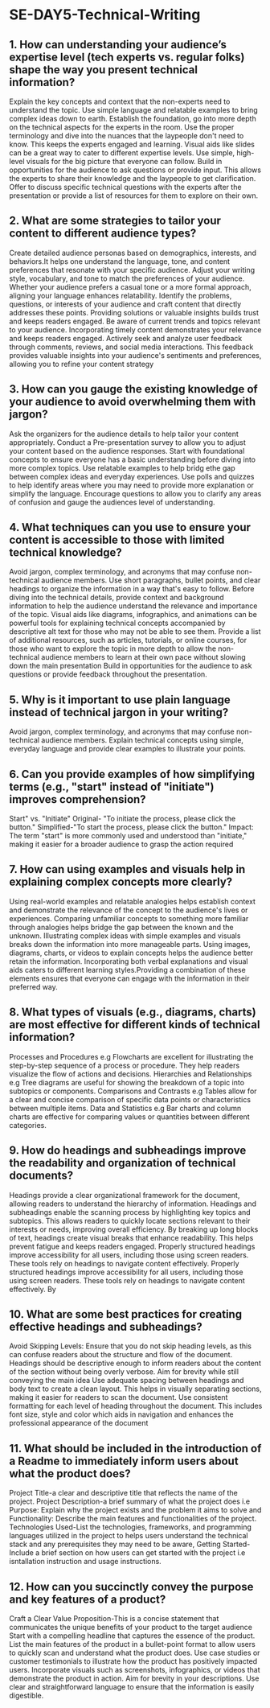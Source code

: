 # SE-DAY5-Technical-Writing
## 1. How can understanding your audience’s expertise level (tech experts vs. regular folks) shape the way you present technical information?
Explain the key concepts and context that the non-experts need to understand the topic. Use simple language and relatable examples to bring complex ideas down to earth.
Establish the foundation, go into more depth on the technical aspects for the experts in the room. Use the proper terminology and dive into the nuances that the laypeople don't need to know. This keeps the experts engaged and learning.
Visual aids like slides can be a great way to cater to different expertise levels. Use simple, high-level visuals for the big picture that everyone can follow. 
Build in opportunities for the audience to ask questions or provide input. This allows the experts to share their knowledge and the laypeople to get clarification.
Offer to discuss specific technical questions with the experts after the presentation or provide a list of resources for them to explore on their own. 

## 2. What are some strategies to tailor your content to different audience types?
Create detailed audience personas based on demographics, interests, and behaviors.It helps one understand the language, tone, and content preferences that resonate with your specific audience.
Adjust your writing style, vocabulary, and tone to match the preferences of your audience. Whether your audience prefers a casual tone or a more formal approach, aligning your language enhances relatability.
Identify the problems, questions, or interests of your audience and craft content that directly addresses these points. Providing solutions or valuable insights builds trust and keeps readers engaged.
Be aware of current trends and topics relevant to your audience. Incorporating timely content demonstrates your relevance and keeps readers engaged.
Actively seek and analyze user feedback through comments, reviews, and social media interactions. This feedback provides valuable insights into your audience's sentiments and preferences, allowing you to refine your content strategy

## 3. How can you gauge the existing knowledge of your audience to avoid overwhelming them with jargon?
Ask the organizers for the audience details to help tailor your content appropriately.
Conduct a Pre-presentation survey to allow you to adjust your content based on the audience responses.
Start with foundational concepts to ensure everyone has a basic understanding before diving into more complex topics.
Use relatable examples to help bridg ethe gap between complex ideas and everyday experiences.
Use polls and quizzes to help identify areas where you may need to provide more explanation or simplify the language.
Encourage questions to allow you to clarify any areas of confusion and gauge the audiences level of understanding.

## 4. What techniques can you use to ensure your content is accessible to those with limited technical knowledge?
Avoid jargon, complex terminology, and acronyms that may confuse non-technical audience members.
Use short paragraphs, bullet points, and clear headings to organize the information in a way that's easy to follow.
Before diving into the technical details, provide context and background information to help the audience understand the relevance and importance of the topic.
Visual aids like diagrams, infographics, and animations can be powerful tools for explaining technical concepts  accompanied by descriptive alt text for those who may not be able to see them.
Provide a list of additional resources, such as articles, tutorials, or online courses, for those who want to explore the topic in more depth to allow the non-technical audience members to learn at their own pace without slowing down the main presentation
Build in opportunities for the audience to ask questions or provide feedback throughout the presentation. 

## 5. Why is it important to use plain language instead of technical jargon in your writing?
Avoid jargon, complex terminology, and acronyms that may confuse non-technical audience members. Explain technical concepts using simple, everyday language and provide clear examples to illustrate your points.

## 6. Can you provide examples of how simplifying terms (e.g., "start" instead of "initiate") improves comprehension?
Start" vs. "Initiate"
Original- "To initiate the process, please click the button."
Simplified-"To start the process, please click the button."
Impact: The term "start" is more commonly used and understood than "initiate," making it easier for a broader audience to grasp the action required

## 7. How can using examples and visuals help in explaining complex concepts more clearly?
Using real-world examples and relatable analogies helps establish context and demonstrate the relevance of the concept to the audience's lives or experiences.
Comparing unfamiliar concepts to something more familiar through analogies helps bridge the gap between the known and the unknown.
Illustrating complex ideas with simple examples and visuals breaks down the information into more manageable parts.
Using images, diagrams, charts, or videos to explain concepts helps the audience better retain the information.
Incorporating both verbal explanations and visual aids caters to different learning styles.Providing a combination of these elements ensures that everyone can engage with the information in their preferred way.

## 8. What types of visuals (e.g., diagrams, charts) are most effective for different kinds of technical information?
Processes and Procedures e.g Flowcharts are excellent for illustrating the step-by-step sequence of a process or procedure. They help readers visualize the flow of actions and decisions.
Hierarchies and Relationships e.g Tree diagrams are useful for showing the breakdown of a topic into subtopics or components.
Comparisons and Contrasts e.g Tables allow for a clear and concise comparison of specific data points or characteristics between multiple items.
Data and Statistics e.g Bar charts and column charts are effective for comparing values or quantities between different categories.

## 9. How do headings and subheadings improve the readability and organization of technical documents?
Headings provide a clear organizational framework for the document, allowing readers to understand the hierarchy of information.
Headings and subheadings enable the scanning process by highlighting key topics and subtopics. This allows readers to quickly locate sections relevant to their interests or needs, improving overall efficiency.
By breaking up long blocks of text, headings create visual breaks that enhance readability. This helps prevent fatigue and keeps readers engaged.
Properly structured headings improve accessibility for all users, including those using screen readers. These tools rely on headings to navigate content effectively. 
Properly structured headings improve accessibility for all users, including those using screen readers. These tools rely on headings to navigate content effectively. By

## 10. What are some best practices for creating effective headings and subheadings?
Avoid Skipping Levels: Ensure that you do not skip heading levels, as this can confuse readers about the structure and flow of the document.
Headings should be descriptive enough to inform readers about the content of the section without being overly verbose. Aim for brevity while still conveying the main idea
Use adequate spacing between headings and body text to create a clean layout. This helps in visually separating sections, making it easier for readers to scan the document.
Use consistent formatting for each level of heading throughout the document. This includes font size, style  and color which aids in navigation and enhances the professional appearance of the document

## 11. What should be included in the introduction of a Readme to immediately inform users about what the product does?
Project Title-a clear and descriptive title that reflects the name of the project.
Project Description-a brief summary of what the project does i.e Purpose: Explain why the project exists and the problem it aims to solve and Functionality: Describe the main features and functionalities of the project.
Technologies Used-List the technologies, frameworks, and programming languages utilized in the project to helps users understand the technical stack and any prerequisites they may need to be aware,
Getting Started-Include a brief section on how users can get started with the project i.e isntallation instruction and usage instructions.

## 12. How can you succinctly convey the purpose and key features of a product?
Craft a Clear Value Proposition-This is a concise statement that communicates the unique benefits of your product to the target audience
Start with a compelling headline that captures the essence of the product.
List the main features of the product in a bullet-point format to allow users to quickly scan and understand what the product does.
Use case studies or customer testimonials to illustrate how the product has positively impacted users. 
Incorporate visuals such as screenshots, infographics, or videos that demonstrate the product in action.
Aim for brevity in your descriptions. Use clear and straightforward language to ensure that the information is easily digestible.
